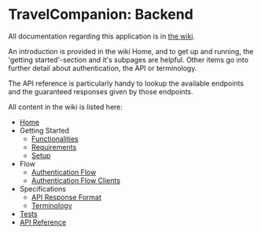 # TravelCompanion: Backend

All documentation regarding this application is in [the wiki](https://github.com/iw-dbti-2016/travel-companion-backend/wiki).

An introduction is provided in the wiki Home, and to get up and running, the 'getting started'-section and it's subpages are helpful. Other items go into further detail about authentication, the API or terminology.

The API reference is particularly handy to lookup the available endpoints and the guaranteed responses given by those endpoints.

All content in the wiki is listed here:

* [Home](https://github.com/iw-dbti-2016/travel-companion-backend/wiki/Home)
* Getting Started
  * [Functionalities](https://github.com/iw-dbti-2016/travel-companion-backend/wiki/Functionalities)
  * [Requirements](https://github.com/iw-dbti-2016/travel-companion-backend/wiki/Requirements)
  * [Setup](https://github.com/iw-dbti-2016/travel-companion-backend/wiki/Setup)
* Flow
  * [Authentication Flow](https://github.com/iw-dbti-2016/travel-companion-backend/wiki/AuthFlow)
  * [Authentication Flow Clients](https://github.com/iw-dbti-2016/travel-companion-backend/wiki/AuthFlowClients)
* Specifications
  * [API Response Format](https://github.com/iw-dbti-2016/travel-companion-backend/wiki/APIResponseFormat)
  * [Terminology](https://github.com/iw-dbti-2016/travel-companion-backend/wiki/Terminology)
* [Tests](https://github.com/iw-dbti-2016/travel-companion-backend/wiki/Tests)
* [API Reference](https://github.com/iw-dbti-2016/travel-companion-backend/wiki/APIReference)
